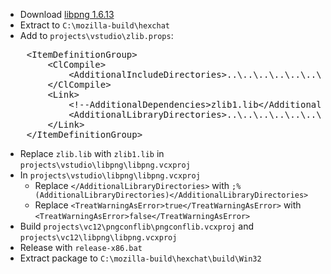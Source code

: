  * Download [libpng 1.6.13](ftp://ftp.simplesystems.org/pub/libpng/png/src/libpng16/libpng-1.6.13.tar.xz)
 * Extract to `C:\mozilla-build\hexchat`
 * Add to `projects\vstudio\zlib.props`:
<pre>
	&lt;ItemDefinitionGroup>
		&lt;ClCompile>
			&lt;AdditionalIncludeDirectories>..\..\..\..\..\..\gtk\$(Platform)\include&lt;/AdditionalIncludeDirectories>
		&lt;/ClCompile>
		&lt;Link>
			&lt;!--AdditionalDependencies>zlib1.lib&lt;/AdditionalDependencies-->
			&lt;AdditionalLibraryDirectories>..\..\..\..\..\..\gtk\$(Platform)\lib&lt;/AdditionalLibraryDirectories>
		&lt;/Link>
	&lt;/ItemDefinitionGroup>
</pre>
 * Replace `zlib.lib` with `zlib1.lib` in `projects\vstudio\libpng\libpng.vcxproj`
 * In `projects\vstudio\libpng\libpng.vcxproj`
    * Replace `</AdditionalLibraryDirectories>` with `;%(AdditionalLibraryDirectories)</AdditionalLibraryDirectories>`
    * Replace `<TreatWarningAsError>true</TreatWarningAsError>` with `<TreatWarningAsError>false</TreatWarningAsError>`
 * Build `projects\vc12\pngconflib\pngconflib.vcxproj` and `projects\vc12\libpng\libpng.vcxproj`
 * Release with `release-x86.bat`
 * Extract package to `C:\mozilla-build\hexchat\build\Win32`
